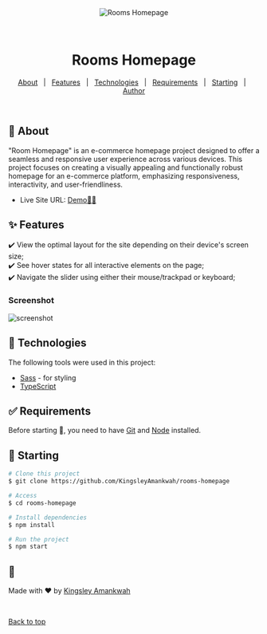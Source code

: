 <div align="center" id="top"> 
  <img src="./.github/app.gif" alt="Rooms Homepage" />

&#xa0;

  <!-- <a href="https://roomshomepage.netlify.app">Demo</a> -->
</div>

<h1 align="center">Rooms Homepage</h1>

<p align="center">
  <a href="#dart-about">About</a> &#xa0; | &#xa0; 
  <a href="#sparkles-features">Features</a> &#xa0; | &#xa0;
  <a href="#rocket-technologies">Technologies</a> &#xa0; | &#xa0;
  <a href="#white_check_mark-requirements">Requirements</a> &#xa0; | &#xa0;
  <a href="#checkered_flag-starting">Starting</a> &#xa0; | &#xa0;
  <a href="https://github.com/{{YOUR_GITHUB_USERNAME}}" target="_blank">Author</a>
</p>

<br>

## :dart: About

"Room Homepage" is an e-commerce homepage project designed to offer a seamless and responsive user experience across various devices. This project focuses on creating a visually appealing and functionally robust homepage for an e-commerce platform, emphasizing responsiveness, interactivity, and user-friendliness.

- Live Site URL: <a href="https://rooms-homepage-two.vercel.app/" target="_blank">Demo🚀🔥</a>

## :sparkles: Features

:heavy_check_mark: View the optimal layout for the site depending on their device's screen size;\
:heavy_check_mark: See hover states for all interactive elements on the page;\
:heavy_check_mark: Navigate the slider using either their mouse/trackpad or keyboard;

### Screenshot

![screenshot](https://github.com/KingsleyAmankwah/rooms-homepage/assets/64941442/1a8fb140-09df-45b7-b229-a52911bc7518)

## :rocket: Technologies

The following tools were used in this project:

- [Sass](https://sass-lang.com/) - for styling
- [TypeScript](https://www.typescriptlang.org/)

## :white_check_mark: Requirements

Before starting :checkered_flag:, you need to have [Git](https://git-scm.com) and [Node](https://nodejs.org/en/) installed.

## :checkered_flag: Starting

```bash
# Clone this project
$ git clone https://github.com/KingsleyAmankwah/rooms-homepage

# Access
$ cd rooms-homepage

# Install dependencies
$ npm install

# Run the project
$ npm start

```

## :memo:

Made with :heart: by <a href="https://www.linkedin.com/in/kingsleyamankwah/" target="_blank">Kingsley Amankwah</a>

&#xa0;

<a href="#top">Back to top</a>

